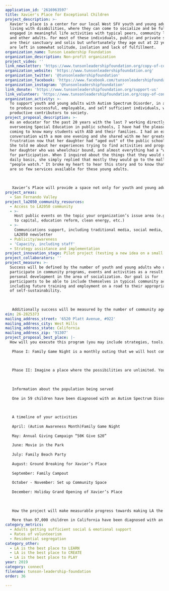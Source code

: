```yaml
---
application_id: '2616963597'
title: Xavier's Place for Exceptional Children
project_description: >-
  Xavier's place is a center for our local West SFV youth and young adults
  living with disabilities, where they can come to socialize and be fully
  engaged in meaningful life activities with typical peers, community leaders
  and other adults. For most of these individuals, public and private schools
  are their sanctuary and solis but unfortunately they age out at 22 years and
  are left in somewhat solitude, isolation and lack of fulfillment.
organization_name: Tunson Leadership Foundation
organization_description: Non-profit organization
project_video: ''
link_newsletter: 'https://www.tunsonleadershipfoundation.org/copy-of-contact'
organization_website: 'https://www.tunsonleadershipfoundation.org'
organization_twitter: '@tunsonleadershipfoundation'
organization_facebook: 'https://www.facebook.com/tunsonleadershipfoundation'
organization_instagram: '@tunsonleadershipfoundation'
link_donate: 'https://www.tunsonleadershipfoundation.org/support-us'
link_volunteer: 'https://www.tunsonleadershipfoundation.org/copy-of-contact'
organization_activity: >-
  To support youth and young adults with Autism Spectrum Disorder, in an effort
  to produce successful, employable, and self sufficient individuals, who are
  productive contributors to society.
project_proposal_description: >-
  As an educator for the past 20 years with the last 7 working directly
  overseeing Special Education in public schools, I have had the pleasure of
  coming to know many students with ASD and their families. I had an extensive
  conversation with a mom one evening and she shared with me her greatest
  frustration now that her daughter had "aged out" of the public school system.
  She told me about her experiences trying to find activities and programs for
  her daughter who was wheelchair bound, and almost everything had a "waitlist"
  for participation. When I inquired about the things that they would do on a
  daily basis, she simply replied that mostly they would go to the mall and
  "people watch." It broke my heart to hear this story and to know that there
  are so few services available for these young adults.
   
   
   
   Xavier’s Place will provide a space not only for youth and young adults to congregate but to learn skills and trades that will allow for them to not only function in society but contribute and thrive.
project_areas:
  - San Fernando Valley
project_la2050_community_resources:
  - Access to LA2050 community
  - >-
    Host public events on the topic your organization’s issue area (e.g. access
    to capital, education reform, clean energy, etc.) 
  - >-
    Communications support, including traditional media, social media, and
    LA2050 newsletter
  - Publicity/awareness
  - 'Capacity, including staff'
  - Strategy assistance and implementation
project_innovation_stage: Pilot project (testing a new idea on a small scale to prove feasibility)
project_collaborators: ''
project_measure: >-
  Success will be defined by the number of youth and young adults who ultimately
  participate in community programs, events and activities as a result of their
  personal development in the area of socialization. Our goal is for
  participants to be able to include themselves in typical community activities
  including future training and employment on a road to their appropriate level
  of self-sustainability. 
   
   
   
   Additionally success will be measured by the number of community agencies, businesses and organizations extending invitations to individuals with an ASD to partner, join and/or become employed by them. By educating the community about ASD and providing them opportunities to interact with their fellow community members with an ASD, we open the door for inclusion and community building between these two populations.
ein: 26-2825373
mailing_address_street: '6520 Platt Avenue, #922'
mailing_address_city: West Hills
mailing_address_state: California
mailing_address_zip: '91307'
project_proposal_best_place: |-
  How will you execute this program (you may include strategies, tools, etc.) 
   
   Phase I: Family Game Night is a monthly outing that we will host community venues across the San Fernando Valley and greater Los Angeles areas. The goal is to connect together youth and young adults with an ASD with their neurotypical peers and community members to foster understanding, education, tolerance and inclusion in a natural, fun and engaging environment. These events will also serve as fundraising opportunities for the development of Xavier’s Place.
   
   
   
   Phase II: Imagine a place where the possibilities are unlimited. Your hopes, dreams and greatest desires come true everyday and it is the “Happiest Place on Earth.” No I’m not talking about Disneyland, but for some youth, it could be the next best thing. TLF has a HUGE vision to create such a place- a COMMUNITY CENTER, for youth and young adults living with disabilities that inhibit their quality of life. For most of these individuals, public and private schools are their sanctuary and solis but age out at 22 years and are left with isolation and lack of fulfillment. Xavier’s Place will be an oasis for our community where they can come to socialize and be fully engaged in meaningful life activities with typical peers, community leaders and other adults. 
   
   
   
   Information about the population being served
   
   One in 59 children have been diagnosed with an Autism Spectrum Disorder and many of the children as well as adults on the autism spectrum need help in learning how to act in different types of social situations. They often have the desire to interact with others, but may not know how to engage friends or may be overwhelmed by the idea of new experiences. Similarly, neurotypical peers and adults are often uncertain how to interact and often overwhelmed when presented in a situation involving an someone with an ASD. Xavier’s Place will facilitate Community inclusion addressing the challenge where individuals with an ASD often do not participate in community activities in a meaningful way, in roles that allow them to demonstrate their abilities, establish true relationships with others, earn recognition and respect from others, learn new skills, or simply to have fun.
   
   
   
   A timeline of your activities
   
   April: (Autism Awareness Month)Family Game Night
   
   May: Annual Giving Campaign “50K Give $20”
   
   June: Movie in the Park
   
   July: Family Beach Party
   
   August: Ground Breaking for Xavier’s Place
   
   September: Family Campout
   
   October - November: Set up Community Space
   
   December: Holiday Grand Opening of Xavier’s Place
   
   
   
   How the project will make measurable progress towards making LA the best place to CONNECT.
   
   More than 97,000 children in California have been diagnosed with an ASD and LA County has highest reported population. Individuals with an ASD are members of our communities and it is important that we become educated about the disorder, learn to be tolerant, accepting and inclusive of individuals who live with it.
category_metrics:
  - Adults getting sufficient social & emotional support
  - Rates of volunteerism
  - Residential segregation
category_other:
  - LA is the best place to LEARN
  - LA is the best place to CREATE
  - LA is the best place to PLAY
year: 2019
category: connect
filename: tunson-leadership-foundation
order: 36

---
```

